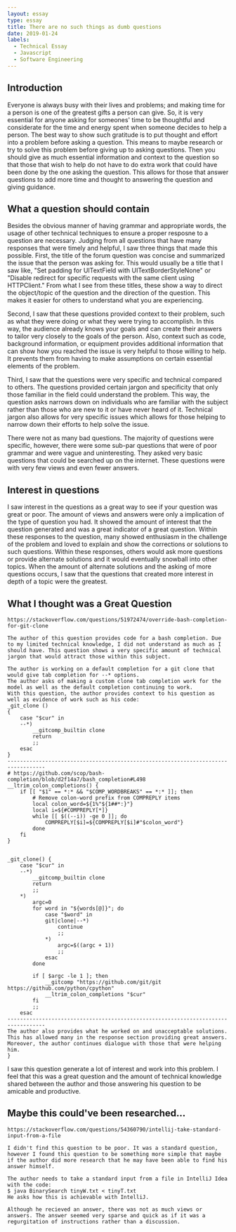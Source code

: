 ```yaml
---
layout: essay
type: essay
title: There are no such things as dumb questions
date: 2019-01-24
labels:
  - Technical Essay
  - Javascript
  - Software Engineering
---
```


## Introduction 
Everyone is always busy with their lives and problems; and making time for a person is one of the greatest gifts a person can give. 
So, it is very essential for anyone asking for someones' time to be thoughtful and considerate for the time and energy spent when someone decides to help a person.
The best way to show such gratitude is to put thought and effort into a problem before asking a question. This means to maybe research or try to solve this problem before giving up to asking questions.
Then you should give as much essential information and context to the question so that those that wish to help do not have to do extra work that could have been done by the one asking the question.
This allows for those that answer questions to add more time and thought to answering the question and giving guidance.

## What a question should contain

Besides the obvious manner of having grammar and appropriate words, the usage of other technical techniques to ensure a proper resposne to a question
are necessary. Judging from all questions that have many responses that were timely and helpful, I saw three things that made this possible.
First, the title of the forum question was concise and summarized the issue that the person was asking for. This would usually be a title that I saw like, "Set padding for UITextField with UITextBorderStyleNone" or "Disable redirect for specific requests with the same client using HTTPClient." From what I see from these titles, these show a way to direct the object/topic of the question and the direction of the question. This makes it easier for others to understand what you are experiencing. 

Second, I saw that these questions provided context to their problem, such as what they were doing or what they were trying to accomplish. In this way, the audience already knows your goals and can create their answers to tailor very closely to the goals of the person. Also, context such as code, background information, or equipment provides additional information that can show how you reached the issue is very helpful to those willing to help. It prevents them from having to make assumptions on certain essential elements of the problem.

Third, I saw that the questions were very specific and technical compared to others. The questions provided certain jargon and specificity that only those familiar in the field could understand the problem. This way, the question asks narrows down on individuals who are familiar with the subject rather than those who are new to it or have never heard of it. Technical jargon also allows for very specific issues which allows for those helping to narrow down their efforts to help solve the issue. 

There were not as many bad questions. The majority of questions were specific, however, there were some sub-par questions that were of poor grammar and were vague and uninteresting. They asked very basic questions that could be searched up on the internet. These questions were with very few views and even fewer answers.

## Interest in questions 
I saw interest in the questions as a great way to see if your question was great or poor. The amount of views and answers were only a implication of the type of question you had. It showed the amount of interest that the question generated and was a great indicator of a great question. Within these responses to the question, many showed enthusiasm in the challenge of the problem and loved to explain and show the corrections or solutions to such questions. Within these responses, others would ask more questions or provide alternate solutions and it would eventually snowball into other topics. When the amount of alternate solutions and the asking of more questions occurs, I saw that the questions that created more interest in depth of a topic were the greatest.

## What I thought was a Great Question
```
https://stackoverflow.com/questions/51972474/override-bash-completion-for-git-clone

The author of this question provides code for a bash completion. Due to my limited technical knowledge, I did not understand as much as I should have. This question shows a very specific amount of technical jargon that would attract those within this subject.

The author is working on a default completion for a git clone that would give tab completion for --* options.
The author asks of making a custom clone tab completion work for the model as well as the default completion continuing to work.
With this question, the author provides context to his question as well as evidence of work such as his code:
_git_clone ()
{
    case "$cur" in
    --*)
        __gitcomp_builtin clone
        return
        ;;
    esac
}
----------------------------------------------------------------------------------
# https://github.com/scop/bash-completion/blob/d2f14a7/bash_completion#L498
__ltrim_colon_completions() {
    if [[ "$1" == *:* && "$COMP_WORDBREAKS" == *:* ]]; then
        # Remove colon-word prefix from COMPREPLY items
        local colon_word=${1%"${1##*:}"}
        local i=${#COMPREPLY[*]}
        while [[ $((--i)) -ge 0 ]]; do
            COMPREPLY[$i]=${COMPREPLY[$i]#"$colon_word"}
        done
    fi
}


_git_clone() {
    case "$cur" in
    --*)
        __gitcomp_builtin clone
        return
        ;;
    *)
        argc=0
        for word in "${words[@]}"; do
            case "$word" in
            git|clone|--*)
                continue
                ;;
            *)
                argc=$((argc + 1))
                ;;
            esac
        done

        if [ $argc -le 1 ]; then
            __gitcomp "https://github.com/git/git https://github.com/python/cpython"
            __ltrim_colon_completions "$cur"
        fi
        ;;
    esac
----------------------------------------------------------------------------------
The author also provides what he worked on and unacceptable solutions. This has allowed many in the response section providing great answers.
Moreover, the author continues dialogue with those that were helping him.
}
```
I saw this question generate a lot of interest and work into this problem. I feel that this was a great question and the amount of technical knowledge shared between the author and those answering his question to be amicable and productive.

## Maybe this could've been researched...

```
https://stackoverflow.com/questions/54360790/intellij-take-standard-input-from-a-file

I didn't find this question to be poor. It was a standard question, however I found this question to be something more simple that maybe if the author did more research that he may have been able to find his answer himself.

The author needs to take a standard input from a file in IntelliJ Idea with the code:
$ java BinarySearch tinyW.txt < tinyT.txt
He asks how this is achievable with IntelliJ.

Although he recieved an answer, there was not as much views or answers. The answer seemed very sparse and quick as if it was a regurgitation of instructions rather than a discussion.
```

